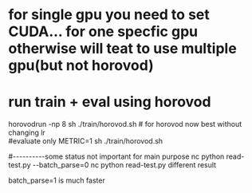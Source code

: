 # for single gpu you need to set CUDA... for one specfic gpu otherwise will teat to use multiple gpu(but not horovod)
# run train + eval using horovod
horovodrun -np 8 sh ./train/horovod.sh  # for horovod now best without changing lr  
#evaluate only
METRIC=1 sh ./train/horovod.sh  

#----------some status not important for main purpose
nc python read-test.py --batch_parse=0
nc python read-test.py 
different result 

batch_parse=1 is much faster  
